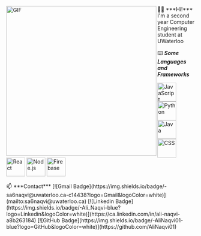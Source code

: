 <p align="left">
      <img align="left" alt="GIF" width="400px" src="https://thecreatorsproject-images.vice.com/content-images/contentimage/no-           slug/f8cf30cbdcd8133af37d4b2d85b59713.jpg"/>
</p>

<p>
      👋🏼  ***Hi!***
      I'm a second year Computer Engineering student at UWaterloo
</p>

⌨️  ***Some Languages and Frameworks***
<p align="left">
      <img title="JavaScript" alt="JavaScript" src="https://www.logolynx.com/images/logolynx/cd/cd4ad61c3ca4f67366c71b2eaa47a55c.jpeg" height="50px">
      <img title="Python" alt="Python" src="https://i.imgur.com/WMBWJrH.png" height="50px">
      <img title="Java" alt="Java" src="https://encrypted-tbn0.gstatic.com/images?q=tbn%3AANd9GcSnYhIwiRWDHMz8JFhdfJt013xMNs1p0jxoMw&usqp=CAU" height="50px">
      <img title="Swift" alt="CSS" src="https://developer.apple.com/swift/images/swift-og.png" height="50px">
      <img title="React" alt="React" src="https://i.imgur.com/OtKJaZb.jpg" height="50px">
      <img title="Node.js" alt="Node.js" src="https://i.imgur.com/0Wq50pg.png" height="50px">
      <img title="Firebase" alt="Firebase" src="https://res-1.cloudinary.com/crunchbase-      production/image/upload/c_lpad,h_256,w_256,f_auto,q_auto:eco/v1478529687/zaeoysnccrafp3ikx5or.png" height="50px">
</p>

<p>
      📫  ***Contact***
      [![Gmail Badge](https://img.shields.io/badge/-sa6naqvi@uwaterloo.ca-c14438?logo=Gmail&logoColor=white)](mailto:sa6naqvi@uwaterloo.ca)
      [![Linkedin Badge](https://img.shields.io/badge/-Ali_Naqvi-blue?logo=Linkedin&logoColor=white)](https://ca.linkedin.com/in/ali-naqvi-a8b263184) 
      [![GitHub Badge](https://img.shields.io/badge/-AliNaqvi01-blue?logo=GitHub&logoColor=white)](https://github.com/AliNaqvi01) 
</p>
